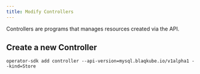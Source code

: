 ```yaml
---
title: Modify Controllers
---
```


Controllers are programs that manages resources created via the API. 

## Create a new Controller

```shell
operator-sdk add controller --api-version=mysql.blaqkube.io/v1alpha1 --kind=Store
```


